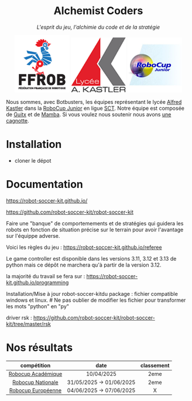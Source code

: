 <h1 style="text-align: center" align="center">Alchemist Coders</h1>

<p style="text-align: center; font-style: italic" align="center">L'esprit du jeu, l'alchimie du code et de la stratégie</p>

<p style="text-align: center" align="center">
<img src="https://raw.githubusercontent.com/Guitx-l/Alchemist_Coders/refs/heads/main/media/ffrob.jpg" width=150>
<img src="https://raw.githubusercontent.com/Guitx-l/Alchemist_Coders/refs/heads/main/media/logo-kastler.png" width=150>
<img src="https://raw.githubusercontent.com/Guitx-l/Alchemist_Coders/refs/heads/main/media/robocup-junior.jpg" width=150>

</p>

<p>
Nous sommes, avec Botbusters, les équipes représentant le lycée <a href="https://lyceekastler.fr">Alfred Kastler</a> 
dans la <a href="https://www.robocup.fr/qu-est-ce-que-c-est">RoboCup Junior</a> en ligue <a href="https://www.robocup.fr/about-3">SCT</a>.
Notre équipe est composée de <a href="https://github.com/Guitx-l">Guitx</a> et de <a href="https://github.com/Jonathan-Mamba">Mamba</a>.
Si vous voulez nous soutenir nous avons <a href="about:blank">une cagnotte</a>.
</p>

# Installation 

- cloner le dépot

# Documentation

https://robot-soccer-kit.github.io/

https://github.com/robot-soccer-kit/robot-soccer-kit



Faire une "banque" de comportemements et de stratégies qui guidera les robots en fonction de situation précise sur le terrain pour avoir l'avantage sur l'équippe adverse.

Voici les règles du jeu : 
https://robot-soccer-kit.github.io/referee

Le game controller est disponible dans les versions 3.11, 3.12 et 3.13 de python mais ce dépôt ne marchera qu'à partir de la version 3.12.

la majorité du travail se fera sur : https://robot-soccer-kit.github.io/programming

Installation/Mise à jour robot-soccer-kitdu package : fichier compatible windows et linux. # Ne pas oublier de modifier les fichier pour transformer les mots "python" en "py"

driver rsk : https://github.com/robot-soccer-kit/robot-soccer-kit/tree/master/rsk

# Nos résultats

|                              compétition                               |            date            | classement |
|:----------------------------------------------------------------------:|:--------------------------:|:----------:|
| [Robocup Académique](https://competition.robot-soccer-kit.com/team/1)  |         10/04/2025         |    2eme    |
|  [Robocup Nationale](https://competition.robot-soccer-kit.com/team/3)  |  31/05/2025 -> 01/06/2025  |    2eme    |
| [Robocup Européenne](https://competition.robot-soccer-kit.com/team/4)  |  04/06/2025 -> 07/06/2025  |     X      |


